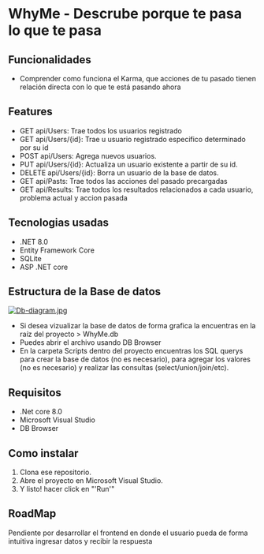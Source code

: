 # WhyMe - Descrube porque te pasa lo que te pasa

## Funcionalidades
- Comprender como funciona el Karma, que acciones de tu pasado tienen relación directa con lo que te está pasando ahora

## Features
- GET api/Users: Trae todos los usuarios registrado
- GET api/Users/{id}: Trae u usuario registrado especifico determinado por su id
- POST api/Users: Agrega nuevos usuarios.
- PUT api/Users/{id}: Actualiza un usuario existente a partir de su id.
- DELETE api/Users/{id}: Borra un usuario de la base de datos.
- GET api/Pasts: Trae todos las acciones del pasado precargadas
- GET api/Results: Trae todos los resultados relacionados a cada usuario, problema actual y accion pasada

## Tecnologias usadas
- .NET 8.0
- Entity Framework Core
- SQLite
- ASP .NET core

## Estructura de la Base de datos
[![Db-diagram.jpg](https://i.postimg.cc/D0Xcw1kZ/Db-diagram.jpg)](https://postimg.cc/9wc9xRf5)

- Si desea vizualizar la base de datos de forma grafica la encuentras en la raíz del proyecto > WhyMe.db
- Puedes abrir el archivo usando DB Browser
- En la carpeta Scripts dentro del proyecto encuentras los SQL querys para crear la base de datos (no es necesario), para agregar los valores (no es necesario) y realizar las consultas (select/union/join/etc).

## Requisitos
- .Net core 8.0
- Microsoft Visual Studio
- DB Browser

## Como instalar
1. Clona ese repositorio.
2. Abre el proyecto en Microsoft Visual Studio.
3. Y listo! hacer click en "'Run'"

## RoadMap
Pendiente por desarrollar el frontend en donde el usuario pueda de forma intuitiva ingresar datos y recibir la respuesta

